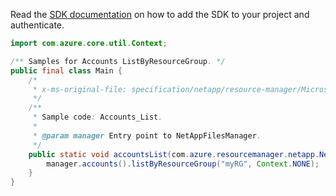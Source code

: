 Read the [SDK documentation](https://github.com/Azure/azure-sdk-for-java/blob/azure-resourcemanager-netapp_1.0.0-beta.7/sdk/netapp/azure-resourcemanager-netapp/README.md) on how to add the SDK to your project and authenticate.

```java
import com.azure.core.util.Context;

/** Samples for Accounts ListByResourceGroup. */
public final class Main {
    /*
     * x-ms-original-file: specification/netapp/resource-manager/Microsoft.NetApp/stable/2021-08-01/examples/Accounts_List.json
     */
    /**
     * Sample code: Accounts_List.
     *
     * @param manager Entry point to NetAppFilesManager.
     */
    public static void accountsList(com.azure.resourcemanager.netapp.NetAppFilesManager manager) {
        manager.accounts().listByResourceGroup("myRG", Context.NONE);
    }
}
```
